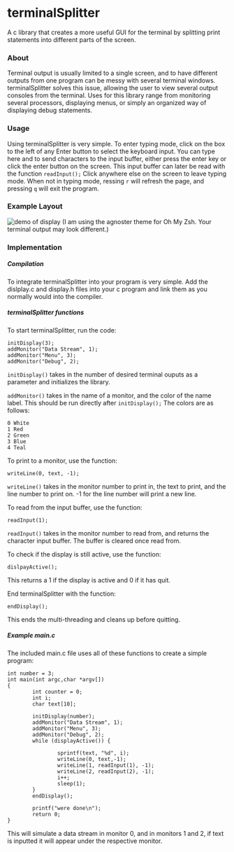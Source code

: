 # terminalSplitter
A c library that creates a more useful GUI for the terminal by splitting print statements into different parts of the screen.

### About 

Terminal output is usually limited to a single screen, and to have different outputs from one program can be messy with several terminal windows. terminalSplitter solves this issue, allowing the user to view several output consoles from the terminal. Uses for this library range from monitoring several processors, displaying menus, or simply an organized way of displaying debug statements. 

### Usage
Using terminalSplitter is very simple. To enter typing mode, click on the box to the left of any Enter button to select the keyboard input. You can type here and to send characters to the input buffer, either press the enter key or click the enter button on the screen. This input buffer can later be read with the function ```readInput();``` Click anywhere else on the screen to leave typing mode. When not in typing mode, ressing ```r``` will refresh the page, and pressing ```q``` will exit the program. 

### Example Layout
![demo of display](https://i.imgur.com/c7aVRfI.png)
(I am using the agnoster theme for Oh My Zsh. Your terminal output may look different.)

### Implementation
##### Compilation
To integrate terminalSplitter into your program is very simple. Add the dislplay.c and display.h files into your c program and link them as you normally would into the compiler. 

##### terminalSplitter functions
To start terminalSplitter, run the code:
```
initDisplay(3);
addMonitor("Data Stream", 1);
addMonitor("Menu", 3);
addMonitor("Debug", 2);
```
```initDisplay()``` takes in the number of desired terminal ouputs as a parameter and initializes the library.

```addMonitor()``` takes in the name of a monitor, and the color of the name label. This should be run directly after ```initDisplay();``` The colors are as follows:
```
0 White
1 Red
2 Green
3 Blue
4 Teal
```

To print to a monitor, use the function:
```
writeLine(0, text, -1);
```
```writeLine()``` takes in the monitor number to print in, the text to print, and the line number to print on. -1 for the line number will print a new line. 

To read from the input buffer, use the function:
```
readInput(1);
```
```readInput()``` takes in the monitor number to read from, and returns the character input buffer. The buffer is cleared once read from. 

To check if the display is still active, use the function: 
```
dislpayActive();
```
This returns a 1 if the display is active and 0 if it has quit. 

End terminalSplitter with the function:
```
endDisplay();
```
This ends the multi-threading and cleans up before quitting.
##### Example main.c
The included main.c file uses all of these functions to create a simple program:
```
int number = 3;
int main(int argc,char *argv[])
{
        int counter = 0;
        int i;
        char text[10];

        initDisplay(number);
        addMonitor("Data Stream", 1);
        addMonitor("Menu", 3);
        addMonitor("Debug", 2);
        while (displayActive()) {

                sprintf(text, "%d", i);
                writeLine(0, text,-1);
                writeLine(1, readInput(1), -1);
                writeLine(2, readInput(2), -1);
                i++;
                sleep(1);
        }
        endDisplay();

        printf("were done\n");
        return 0;
}
```
This will simulate a data stream in monitor 0, and in monitors 1 and 2, if text is inputted it will appear under the respective monitor. 


